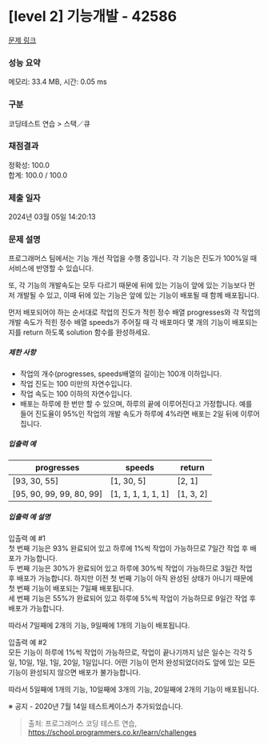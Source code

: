 # [level 2] 기능개발 - 42586 

[문제 링크](https://school.programmers.co.kr/learn/courses/30/lessons/42586) 

### 성능 요약

메모리: 33.4 MB, 시간: 0.05 ms

### 구분

코딩테스트 연습 > 스택／큐

### 채점결과

정확성: 100.0<br/>합계: 100.0 / 100.0

### 제출 일자

2024년 03월 05일 14:20:13

### 문제 설명

<p>프로그래머스 팀에서는 기능 개선 작업을 수행 중입니다. 각 기능은 진도가 100%일 때 서비스에 반영할 수 있습니다.</p>

<p>또, 각 기능의 개발속도는 모두 다르기 때문에 뒤에 있는 기능이 앞에 있는 기능보다 먼저 개발될 수 있고, 이때 뒤에 있는 기능은 앞에 있는 기능이 배포될 때 함께 배포됩니다.</p>

<p>먼저 배포되어야 하는 순서대로 작업의 진도가 적힌 정수 배열 progresses와 각 작업의 개발 속도가 적힌 정수 배열 speeds가 주어질 때 각 배포마다 몇 개의 기능이 배포되는지를 return 하도록 solution 함수를 완성하세요.</p>

<h5>제한 사항</h5>

<ul>
<li>작업의 개수(progresses, speeds배열의 길이)는 100개 이하입니다.</li>
<li>작업 진도는 100 미만의 자연수입니다.</li>
<li>작업 속도는 100 이하의 자연수입니다.</li>
<li>배포는 하루에 한 번만 할 수 있으며, 하루의 끝에 이루어진다고 가정합니다. 예를 들어 진도율이 95%인 작업의 개발 속도가 하루에 4%라면 배포는 2일 뒤에 이루어집니다.</li>
</ul>

<h5>입출력 예</h5>
<table class="table">
        <thead><tr>
<th>progresses</th>
<th>speeds</th>
<th>return</th>
</tr>
</thead>
        <tbody><tr>
<td>[93, 30, 55]</td>
<td>[1, 30, 5]</td>
<td>[2, 1]</td>
</tr>
<tr>
<td>[95, 90, 99, 99, 80, 99]</td>
<td>[1, 1, 1, 1, 1, 1]</td>
<td>[1, 3, 2]</td>
</tr>
</tbody>
      </table>
<h5>입출력 예 설명</h5>

<p>입출력 예 #1<br>
첫 번째 기능은 93% 완료되어 있고 하루에 1%씩 작업이 가능하므로 7일간 작업 후 배포가 가능합니다.<br>
두 번째 기능은 30%가 완료되어 있고 하루에 30%씩 작업이 가능하므로 3일간 작업 후 배포가 가능합니다. 하지만 이전 첫 번째 기능이 아직 완성된 상태가 아니기 때문에 첫 번째 기능이 배포되는 7일째 배포됩니다.<br>
세 번째 기능은 55%가 완료되어 있고 하루에 5%씩 작업이 가능하므로 9일간 작업 후 배포가 가능합니다. </p>

<p>따라서 7일째에 2개의 기능, 9일째에 1개의 기능이 배포됩니다.</p>

<p>입출력 예 #2<br>
모든 기능이 하루에 1%씩 작업이 가능하므로, 작업이 끝나기까지 남은 일수는 각각 5일, 10일, 1일, 1일, 20일, 1일입니다. 어떤 기능이 먼저 완성되었더라도 앞에 있는 모든 기능이 완성되지 않으면 배포가 불가능합니다.</p>

<p>따라서 5일째에 1개의 기능, 10일째에 3개의 기능, 20일째에 2개의 기능이 배포됩니다.</p>

<p>※ 공지 - 2020년 7월 14일 테스트케이스가 추가되었습니다.</p>


> 출처: 프로그래머스 코딩 테스트 연습, https://school.programmers.co.kr/learn/challenges
